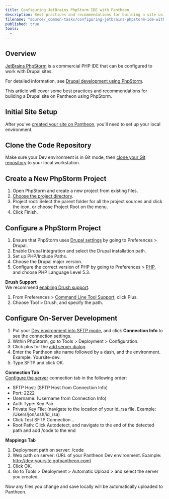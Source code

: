```yaml
---
title: Configuring JetBrains PhpStorm IDE with Pantheon
description: Best practices and recommendations for building a site using PhpStorm.
filename: "source/_common-tasks/configuring-jetbrains-phpstorm-ide-with-pantheon.md"
published: true
tools:
  -
---
```


## Overview

[JetBrains PhpStorm](http://www.jetbrains.com/phpstorm/) is a commercial PHP IDE that can be configured to work with Drupal sites.

For detailed information, see [Drupal development using PhpStorm](http://confluence.jetbrains.com/display/PhpStorm/Drupal+Development+using+PhpStorm).

This article will cover some best practices and recommendations for building a Drupal site on Pantheon using PhpStorm.

## Initial Site Setup

After you've [created your site on Pantheon](http://helpdesk.getpantheon.com/customer/portal/articles/717236-pantheon-101-getting-started), you'll need to set up your local environment.

## Clone the Code Repository

Make sure your Dev environment is in Git mode, then [clone your Git repository](http://helpdesk.getpantheon.com/customer/portal/articles/361247-starting-with-git) to your local workstation.

## Create a New PhpStorm Project

1. Open PhpStorm and create a new project from existing files.
2. [Choose the project directory](http://www.jetbrains.com/phpstorm/webhelp/create-new-project-choose-project-directory.html).
3. Project root: Select the parent folder for all the project sources and click the icon, or choose Project Root on the menu.
4. Click Finish.

## Configure a PhpStorm Project

1. Ensure that PhpStorm uses [Drupal settings](http://www.jetbrains.com/phpstorm/webhelp/drupal.html) by going to Preferences > Drupal.
2. Enable Drupal integration and select the Drupal installation path.
4. Set up PHP/Include Paths.
5. Choose the Drupal major version.
6. Configure the correct version of PHP by going to Preferences > [PHP](http://www.jetbrains.com/phpstorm/webhelp/php.html), and choose PHP Language Level 5.3.

**Drush Support**  
  We recommend [enabling Drush support](http://www.jetbrains.com/phpstorm/webhelp/drush.html).
1. From Preferences > [Command Line Tool Support](http://www.jetbrains.com/phpstorm/webhelp/command-line-tool-support.html), click Plus.  
2. Choose Tool > Drush, and specify the path.

## Configure On-Server Development

1. Put your [Dev environment into SFTP mode](http://helpdesk.getpantheon.com/customer/portal/articles/376107-developing-on-pantheon-directly-with-sftp-mode), and click **Connection Info** to see the connection settings.
2. Within PhpStorm, go to Tools > Deployment > Configuration.
3. Click plus for the [add server dialog](http://www.jetbrains.com/phpstorm/webhelp/add-server-dialog.html).
4. Enter the Pantheon site name followed by a dash, and the environment. Example: Yoursite-dev.
5. Type SFTP and click OK.

**Connection Tab**  
  [Configure the server](http://www.jetbrains.com/phpstorm/webhelp/deployment-connection-tab.html) connection tab in the following order:

* SFTP Host: (SFTP Host from Connection Info)
* Port: 2222
* Username: (Username from Connection Info)
* Auth Type: Key Pair
* Private Key File: (navigate to the location of your id\_rsa file. Example: /Users/jon/.ssh/id\_rsa)
* Click Test SFTP Connection...
* Root Path: Click Autodetect, and navigate to the end of the detected path and add /code to the end

**Mappings Tab**

1. Deployment path on server: /code
2. Web path on server: (URL of your Pantheon Dev environment. Example: http://dev-yoursite.gotpantheon.com)
3. Click OK.
4. Go to Tools > Deployment > Automatic Upload > and select the server you created.

Now any files you change and save locally will be automatically uploaded to Pantheon.
